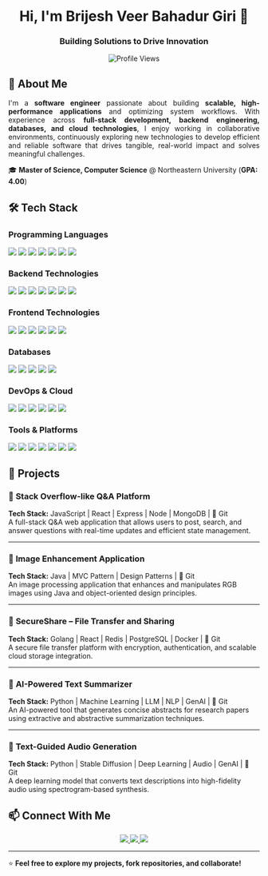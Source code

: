 <h1 align="center">Hi, I'm Brijesh Veer Bahadur Giri 👋</h1>
<h3 align="center">Building Solutions to Drive Innovation</h3>
<p align="center">
  <img src="https://komarev.com/ghpvc/?username=brijesh-giri-neu&label=Profile%20Views&color=blue&style=flat" alt="Profile Views"/>
</p>

## 🚀 About Me  
<p align="justify">
  I'm a <strong>software engineer</strong> passionate about building <strong>scalable, high-performance applications</strong> and optimizing system workflows. 
  With experience across <strong>full-stack development, backend engineering, databases, and cloud technologies</strong>, I enjoy working in collaborative environments, 
  continuously exploring new technologies to develop efficient and reliable software that drives tangible, real-world impact and solves meaningful challenges.
</p>

🎓 **Master of Science, Computer Science** @ Northeastern University (**GPA: 4.00**)  

## 🛠 Tech Stack  

### **Programming Languages**  
<p align="left">
  <img src="https://img.shields.io/badge/Java-007396?style=for-the-badge&logo=java&logoColor=white" />
  <img src="https://img.shields.io/badge/Python-3776AB?style=for-the-badge&logo=python&logoColor=white" />
  <img src="https://img.shields.io/badge/TypeScript-3178C6?style=for-the-badge&logo=typescript&logoColor=white" />
  <img src="https://img.shields.io/badge/JavaScript-F7DF1E?style=for-the-badge&logo=javascript&logoColor=black" />
  <img src="https://img.shields.io/badge/C++-00599C?style=for-the-badge&logo=cplusplus&logoColor=white" />
  <img src="https://img.shields.io/badge/C%23-239120?style=for-the-badge&logo=csharp&logoColor=white" />
  <img src="https://img.shields.io/badge/SQL-4479A1?style=for-the-badge&logo=postgresql&logoColor=white" />
</p>

### **Backend Technologies**  
<p align="left">
  <img src="https://img.shields.io/badge/Node.js-339933?style=for-the-badge&logo=node.js&logoColor=white" />
  <img src="https://img.shields.io/badge/Spring%20Boot-6DB33F?style=for-the-badge&logo=spring-boot&logoColor=white" />
  <img src="https://img.shields.io/badge/.NET-512BD4?style=for-the-badge&logo=dotnet&logoColor=white" />
  <img src="https://img.shields.io/badge/Django-092E20?style=for-the-badge&logo=django&logoColor=white" />
  <img src="https://img.shields.io/badge/REST%20APIs-005571?style=for-the-badge&logo=api&logoColor=white" />
  <img src="https://img.shields.io/badge/Microservices-FF6F00?style=for-the-badge&logo=microservices&logoColor=white" />
  <img src="https://img.shields.io/badge/GraphQL-E10098?style=for-the-badge&logo=graphql&logoColor=white" />
</p>

### **Frontend Technologies**  
<p align="left">
  <img src="https://img.shields.io/badge/React-61DAFB?style=for-the-badge&logo=react&logoColor=black" />
  <img src="https://img.shields.io/badge/Angular-DD0031?style=for-the-badge&logo=angular&logoColor=white" />
  <img src="https://img.shields.io/badge/Redux-764ABC?style=for-the-badge&logo=redux&logoColor=white" />
  <img src="https://img.shields.io/badge/HTML5-E34F26?style=for-the-badge&logo=html5&logoColor=white" />
  <img src="https://img.shields.io/badge/CSS3-1572B6?style=for-the-badge&logo=css3&logoColor=white" />
  <img src="https://img.shields.io/badge/Tailwind%20CSS-38B2AC?style=for-the-badge&logo=tailwind-css&logoColor=white" />
</p>

### **Databases**  
<p align="left">
  <img src="https://img.shields.io/badge/MS%20SQL%20Server-CC2927?style=for-the-badge&logo=microsoft&logoColor=white" />
  <img src="https://img.shields.io/badge/PostgreSQL-4169E1?style=for-the-badge&logo=postgresql&logoColor=white" />
  <img src="https://img.shields.io/badge/MySQL-4479A1?style=for-the-badge&logo=mysql&logoColor=white" />
  <img src="https://img.shields.io/badge/MongoDB-47A248?style=for-the-badge&logo=mongodb&logoColor=white" />
  <img src="https://img.shields.io/badge/Redis-DC382D?style=for-the-badge&logo=redis&logoColor=white" />
</p>

### **DevOps & Cloud**  
<p align="left">
  <img src="https://img.shields.io/badge/AWS-232F3E?style=for-the-badge&logo=amazon-aws&logoColor=white" />
  <img src="https://img.shields.io/badge/Azure-0078D4?style=for-the-badge&logo=microsoft-azure&logoColor=white" />
  <img src="https://img.shields.io/badge/Google%20Cloud-4285F4?style=for-the-badge&logo=google-cloud&logoColor=white" />
  <img src="https://img.shields.io/badge/Terraform-623CE4?style=for-the-badge&logo=terraform&logoColor=white" />
  <img src="https://img.shields.io/badge/Docker-2496ED?style=for-the-badge&logo=docker&logoColor=white" />
  <img src="https://img.shields.io/badge/Kubernetes-326CE5?style=for-the-badge&logo=kubernetes&logoColor=white" />
</p>

### **Tools & Platforms**  
<p align="left">
  <img src="https://img.shields.io/badge/Git-F05032?style=for-the-badge&logo=git&logoColor=white" />
  <img src="https://img.shields.io/badge/Jira-0052CC?style=for-the-badge&logo=jira&logoColor=white" />
  <img src="https://img.shields.io/badge/SonarQube-4E9BCD?style=for-the-badge&logo=sonarqube&logoColor=white" />
  <img src="https://img.shields.io/badge/ElasticSearch-005571?style=for-the-badge&logo=elasticsearch&logoColor=white" />
  <img src="https://img.shields.io/badge/Linux-FCC624?style=for-the-badge&logo=linux&logoColor=black" />
  <img src="https://img.shields.io/badge/Selenium-43B02A?style=for-the-badge&logo=selenium&logoColor=white" />
  <img src="https://img.shields.io/badge/New%20Relic-008C99?style=for-the-badge&logo=newrelic&logoColor=white" />
</p>

## 📌 Projects  

### 📍 **Stack Overflow-like Q&A Platform**  
**Tech Stack:** JavaScript | React | Express | Node | MongoDB | <a href="https://github.com/brijesh-giri-neu/FakeStackOverflow-MERN" style="text-decoration: none;">🔗 Git</a>  
A full-stack Q&A web application that allows users to post, search, and answer questions with real-time updates and efficient state management.  

---

### 📍 **Image Enhancement Application**  
**Tech Stack:** Java | MVC Pattern | Design Patterns | <a href="https://github.com/brijesh-giri-neu/IME-Image-Enhancement" style="text-decoration: none;">🔗 Git</a>  
An image processing application that enhances and manipulates RGB images using Java and object-oriented design principles.  

---

### 📍 **SecureShare – File Transfer and Sharing**  
**Tech Stack:** Golang | React | Redis | PostgreSQL | Docker | <a href="https://github.com/brijesh-giri-neu/Secure-File-Sharing" style="text-decoration: none;">🔗 Git</a>  
A secure file transfer platform with encryption, authentication, and scalable cloud storage integration.  

---

### 📍 **AI-Powered Text Summarizer**  
**Tech Stack:** Python | Machine Learning | LLM | NLP | GenAI | <a href="https://github.com/Chainathan/research-paper-summarization" style="text-decoration: none;">🔗 Git</a>  
An AI-powered tool that generates concise abstracts for research papers using extractive and abstractive summarization techniques.  

---

### 📍 **Text-Guided Audio Generation**  
**Tech Stack:** Python | Stable Diffusion | Deep Learning | Audio | GenAI | <a href="https://github.com/Chainathan/text-to-music-generation" style="text-decoration: none;">🔗 Git</a>  
A deep learning model that converts text descriptions into high-fidelity audio using spectrogram-based synthesis.  


## 📫 Connect With Me  

<p align="center">
  <a href="https://www.linkedin.com/in/brijesh-giri-0abb08164/">
    <img src="https://img.shields.io/badge/LinkedIn-0A66C2?style=for-the-badge&logo=linkedin&logoColor=white" />
  </a>
  <a href="mailto:giri.b@northeastern.edu">
    <img src="https://img.shields.io/badge/Email-D14836?style=for-the-badge&logo=gmail&logoColor=white" />
  </a>
  <a href="https://github.com/brijesh-giri-neu">
    <img src="https://img.shields.io/badge/GitHub-181717?style=for-the-badge&logo=github&logoColor=white" />
  </a>
</p>

---

⭐ **Feel free to explore my projects, fork repositories, and collaborate!**  


